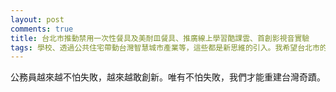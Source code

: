 ```yaml
---
layout: post
comments: true
title: 台北市推動禁用一次性餐具及美耐皿餐具、推廣線上學習酷課雲、首創影視音實驗
tags: 學校、透過公共住宅帶動台灣智慧城市產業等，這些都是新思維的引入。我希望台北市的
---
```

公務員越來越不怕失敗，越來越敢創新。唯有不怕失敗，我們才能重建台灣奇蹟。

